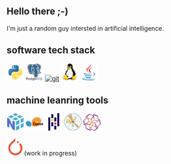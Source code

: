 ## Hello there ;-) 

I'm just a random guy intersted in artificial intelligence.

## software tech stack

<a href="https://www.python.org" target="blank"><img src="https://raw.githubusercontent.com/devicons/devicon/master/icons/python/python-original.svg" alt="python" width="40" height="40"/></a>
<a href="https://www.postgresql.org" target="blank"><img src="https://raw.githubusercontent.com/devicons/devicon/master/icons/postgresql/postgresql-original-wordmark.svg" alt="postgresql" width="40" height="40"/></a>
<a href="https://git-scm.com/" target="blank"><img src="https://www.vectorlogo.zone/logos/git-scm/git-scm-icon.svg" alt="git" width="40" height="40"/></a>
<a href="https://www.kernel.org/" target="blank"><img src="./logos/linux-original.svg" alt="linux" width="40" height="40"/></a>
<a href="https://www.java.com" target="blank"><img src="https://raw.githubusercontent.com/devicons/devicon/master/icons/java/java-original.svg" alt="java" width="40" height="40"/></a>



## machine leanring tools

<a href="https://numpy.org/" target="blank"><img src="./logos/numpy-original.svg" alt="numpy" width="40" height="40"/></a>
<a href="https://scikit-learn.org/" target="blank"><img src="./logos/scikitlearn-original.svg" alt="sklearn" width="40" height="40"/></a>
<a href="https://pandas.pydata.org/docs/" target="blank"><img src="./logos/pandas-original.svg" alt="pandas" width="40" height="40"/></a>
<a href="https://matplotlib.org/" target="blank"><img src="./logos/matplotlib-original.svg" alt="pandas" width="40" height="40"/></a>
<a href="https://librosa.org/doc/" target="blank"><img src="./logos/librosa.png" alt="librosa" width="40" height="40"/></a>

<a href="https://pytorch.org/" target="blank"><img src="./logos/pytorch-original.svg" alt="torch" width="40" height="40"/></a>(work in progress)

